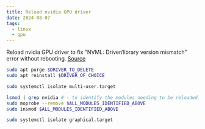 ```yaml
---
title: Reload nvidia GPU driver
date: 2024-08-07
tags:
  - linux
  - gpu
---
```


Reload nvidia GPU driver to fix "NVML: Driver/library version mismatch" error without rebooting. [Source](https://forums.developer.nvidia.com/t/how-to-fix-nvml-driver-library-version-mismatch-without-rebooting/269998)

```bash
sudo apt purge $DRIVER_TO_DELETE
sudo apt reinstall $DRIVER_OF_CHOICE

sudo systemctl isolate multi-user.target

lsmod | grep nvidia # - to identify the modules needing to be reloaded.
sudo moprobe --remove $ALL_MODULES_IDENTIFIED_ABOVE
sudo insmod $ALL_MODULES_IDENTIFIED_ABOVE

sudo systemctl isolate graphical.target
```
